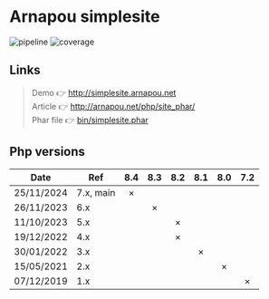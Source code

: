 Arnapou simplesite
====================

![pipeline](https://gitlab.com/arnapou/project/simplesite/badges/main/pipeline.svg)
![coverage](https://gitlab.com/arnapou/project/simplesite/badges/main/coverage.svg)


Links
--------------------

> Demo 👉️ http://simplesite.arnapou.net <br>
> Article 👉️ http://arnapou.net/php/site_phar/ <br>
> Phar file 👉️ [bin/simplesite.phar](bin/simplesite.phar)


Php versions
--------------------

| Date       | Ref       | 8.4 | 8.3 | 8.2 | 8.1 | 8.0 | 7.2 |
|------------|-----------|:---:|:---:|:---:|:---:|:---:|:---:|
| 25/11/2024 | 7.x, main |  ×  |     |     |     |     |     |
| 26/11/2023 | 6.x       |     |  ×  |     |     |     |     |
| 11/10/2023 | 5.x       |     |     |  ×  |     |     |     |
| 19/12/2022 | 4.x       |     |     |  ×  |     |     |     |
| 30/01/2022 | 3.x       |     |     |     |  ×  |     |     |
| 15/05/2021 | 2.x       |     |     |     |     |  ×  |     |
| 07/12/2019 | 1.x       |     |     |     |     |     |  ×  |
